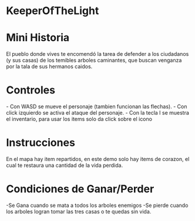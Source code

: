 # KeeperOfTheLight

<h1>Mini Historia</h1>

El pueblo donde vives te encomendó la tarea de defender a los ciudadanos (y sus casas) de los temibles arboles caminantes, que buscan venganza por la tala de sus hermanos caidos.

<h1>Controles</h1>
- Con WASD se mueve el personaje (tambien funcionan las flechas).
- Con click izquierdo se activa el ataque del personaje.
- Con la tecla I se muestra el inventario, para usar los items solo da click sobre el icono

<h1>Instrucciones</h1>
En el mapa hay item repartidos, en este demo solo hay items de corazon, el cual te restaura una cantidad de la vida perdida.

<h1>Condiciones de Ganar/Perder</h1>
-Se Gana cuando se mata a todos los arboles enemigos
-Se pierde cuando los arboles logran tomar las tres casas o te quedas sin vida.
